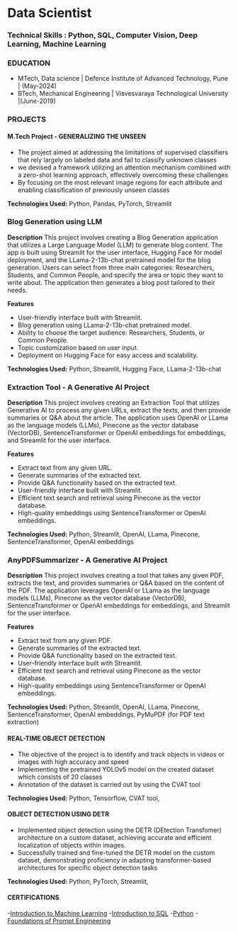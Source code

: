 # Data Scientist

### Technical Skills : Python, SQL, Computer Vision, Deep Learning, Machine Learning

### EDUCATION
- MTech, Data science | Defence Institute of Advanced Technology, Pune | (May-2024)
- BTech, Mechanical Engineering | Visvesvaraya Technological University |(June-2019)

### PROJECTS
#### M.Tech Project - GENERALIZING THE UNSEEN
- The project aimed at addressing the limitations of supervised classifiers that rely largely
on labeled data and fail to classify unknown classes
- we devised a framework utilizing an attention mechanism combined
with a zero-shot learning approach, effectively overcoming these
challenges
- By focusing on the most relevant image regions for each attribute and
enabling classification of previously unseen classes

**Technologies Used:** Python, Pandas, PyTorch, Streamlit

### Blog Generation using LLM 

**Description**
This project involves creating a Blog Generation application that utilizes a Large Language Model (LLM) to generate blog content. The app is built using Streamlit for the user interface, Hugging Face for model deployment, and the LLama-2-13b-chat pretrained model for the blog generation. Users can select from three main categories: Researchers, Students, and Common People, and specify the area or topic they want to write about. The application then generates a blog post tailored to their needs.

**Features**
- User-friendly interface built with Streamlit.
- Blog generation using LLama-2-13b-chat pretrained model.
- Ability to choose the target audience: Researchers, Students, or Common People.
- Topic customization based on user input.
- Deployment on Hugging Face for easy access and scalability.

**Technologies Used:** Python, Streamlit, Hugging Face, LLama-2-13b-chat

### Extraction Tool - A Generative AI Project

**Description**
This project involves creating an Extraction Tool that utilizes Generative AI to process any given URLs, extract the texts, and then provide summaries or Q&A about the article. The application uses OpenAI or LLama as the language models (LLMs), Pinecone as the vector database (VectorDB), SentenceTransformer or OpenAI embeddings for embeddings, and Streamlit for the user interface.

**Features**
- Extract text from any given URL.
- Generate summaries of the extracted text.
- Provide Q&A functionality based on the extracted text.
- User-friendly interface built with Streamlit.
- Efficient text search and retrieval using Pinecone as the vector database.
- High-quality embeddings using SentenceTransformer or OpenAI embeddings.

**Technologies Used:** Python, Streamlit, OpenAI, LLama, Pinecone, SentenceTransformer, OpenAI embeddings

### AnyPDFSummarizer - A Generative AI Project

**Description**
This project involves creating a tool that takes any given PDF, extracts the text, and provides summaries or Q&A based on the content of the PDF. The application leverages OpenAI or LLama as the language models (LLMs), Pinecone as the vector database (VectorDB), SentenceTransformer or OpenAI embeddings for embeddings, and Streamlit for the user interface.

**Features**
- Extract text from any given PDF.
- Generate summaries of the extracted text.
- Provide Q&A functionality based on the extracted text.
- User-friendly interface built with Streamlit.
- Efficient text search and retrieval using Pinecone as the vector database.
- High-quality embeddings using SentenceTransformer or OpenAI embeddings.

**Technologies Used:** Python, Streamlit, OpenAI, LLama, Pinecone, SentenceTransformer, OpenAI embeddings, PyMuPDF (for PDF text extraction)

#### REAL-TIME OBJECT DETECTION
- The objective of the project is to identify and track objects in videos
or images with high accuracy and speed
- Implementing the pretrained YOLOv5 model on the created dataset
which consists of 20 classes
- Annotation of the dataset is carried out by using the CVAT tool

**Technologies Used:** Python, Tensorflow, CVAT tool, 

#### OBJECT DETECTION USING DETR
- Implemented object detection using the DETR (DEtection
Transfomer) architecture on a custom dataset, achieving accurate and
efficient localization of objects within images.
- Successfully trained and fine-tuned the DETR model on the custom
dataset, demonstrating proficiency in adapting transformer-based
architectures for specific object detection tasks

**Technologies Used:** Python, PyTorch, Streamlit, 


#### CERTIFICATIONS
-[Introduction to Machine Learning](https://drive.google.com/file/d/1kBjCUK7DcbymKpsxX9pHygBSyZYMDdHK/view) 
-[Introduction to SQL](https://drive.google.com/file/d/1PjvFsUoR1DglChIB1wsthygIBwj2X-N0/view)
-[Python](https://drive.google.com/file/d/1b3inlTetiTyrAQlV76pfdwcUcAVyKNqD/view)
-[Foundations of Prompt Engineering](https://drive.google.com/file/d/15wq75jZnbA19F8nPZ6lWF_GXfUHdlOEn/view?usp=sharing)



